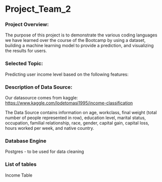 # Project_Team_2

### Project Overview:
The purpose of this project is to demonstrate the various coding languages we have learned over the course of the Bootcamp by using a dataset, building a machine learning model to provide a prediction, and visualizing the results for users.

### Selected Topic:
Predicting user income level based on the following features:

### Description of Data Source:
Our datasource comes from kaggle: https://www.kaggle.com/lodetomasi1995/income-classification

The Data Source contains information on age, workclass, final weight (total number of people represented in row), education level, marital status, occupation, familial relationship, race, gender, capital gain, capital loss, hours worked per week, and native country.

### Database Engine
Postgres - to be used for data cleaning

### List of tables
Income Table
